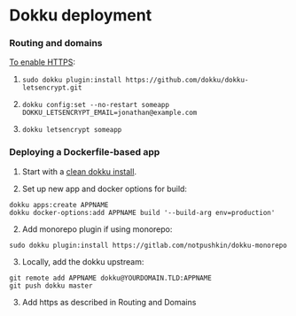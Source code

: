 # Dokku deployment

### Routing and domains

[To enable HTTPS](https://jonathanmh.com/dokku-with-multiple-domains-and-letsencrypt/):

1. `sudo dokku plugin:install https://github.com/dokku/dokku-letsencrypt.git`

2. `dokku config:set --no-restart someapp DOKKU_LETSENCRYPT_EMAIL=jonathan@example.com`

3. `dokku letsencrypt someapp`

### Deploying a Dockerfile-based app

1. Start with a [clean dokku install](http://dokku.viewdocs.io/dokku/getting-started/installation/).

2. Set up new app and docker options for build:

```
dokku apps:create APPNAME
dokku docker-options:add APPNAME build '--build-arg env=production'
```

2. Add monorepo plugin if using monorepo:

```
sudo dokku plugin:install https://gitlab.com/notpushkin/dokku-monorepo
```

3. Locally, add the dokku upstream:

```
git remote add APPNAME dokku@YOURDOMAIN.TLD:APPNAME
git push dokku master
```

3. Add https as described in Routing and Domains
